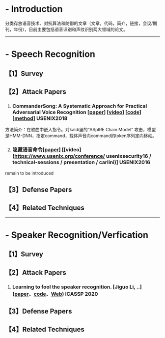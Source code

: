 # - Introduction
分类存放语音技术、对抗算法和防御的文章（文章，代码，简介，链接，会议/期刊，年份），目前主要包括语音识别和声纹识别两大领域的论文。

---
# - Speech Recognition

## 【1】Survey
## 【2】Attack Papers
1. ### CommanderSong: A Systematic Approach for Practical Adversarial Voice Recognition [[paper](https://www.usenix.org/system/files/conference/usenixsecurity18/sec18-yuan.pdf)]  [[video](https://www.usenix.org/conference/usenixsecurity18/presentation/yuan-xuejing)] [[code]()] [[method]()] USENIX2018</br>
  方法简介：在歌曲中嵌入指令。对kaldi里的“ASpIRE Chain Model” 攻击，模型是HMM-DNN，指定command，载体声音向command的token序列定向移动。

2. ### 隐藏语音命令[[paper](https://security.cs.georgetown.edu/~tavish/hvc_usenix.pdf)] [[video] (https://www.usenix.org/conference/ usenixsecurity16 / technical-sessions / presentation / carlini)] USENIX2016 
remain to be introduced
## 【3】Defense Papers
## 【4】Related Techniques

---
# - Speaker Recognition/Verfication
## 【1】Survey
## 【2】Attack Papers
1. ### Learning to fool the speaker recognition. [Jiguo Li, ..] ([paper](https://arxiv.org/abs/2004.03434)、[code](https://github.com/smallflyingpig/learning-to-fool-the-speaker-recognition)、[Web](https://smallflyingpig.github.io/speaker-recognition-attacker/main)) ICASSP 2020 
## 【3】Defense Papers
## 【4】Related Techniques

